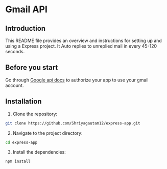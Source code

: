 # Gmail API

## Introduction
This README file provides an overview and instructions for setting up and using a Express project.
It Auto replies to unreplied mail in every 45-120 seconds.

## Before you start
Go through [Google api docs](https://developers.google.com/gmail/api/quickstart/js) to authorize your app to use your gmail account.

## Installation

1. Clone the repository:

```bash
git clone https://github.com/Shriyagautam12/express-app.git
```
2. Navigate to the project directory:

```bash
cd express-app
```
3. Install the dependencies:

```bash
npm install

```

